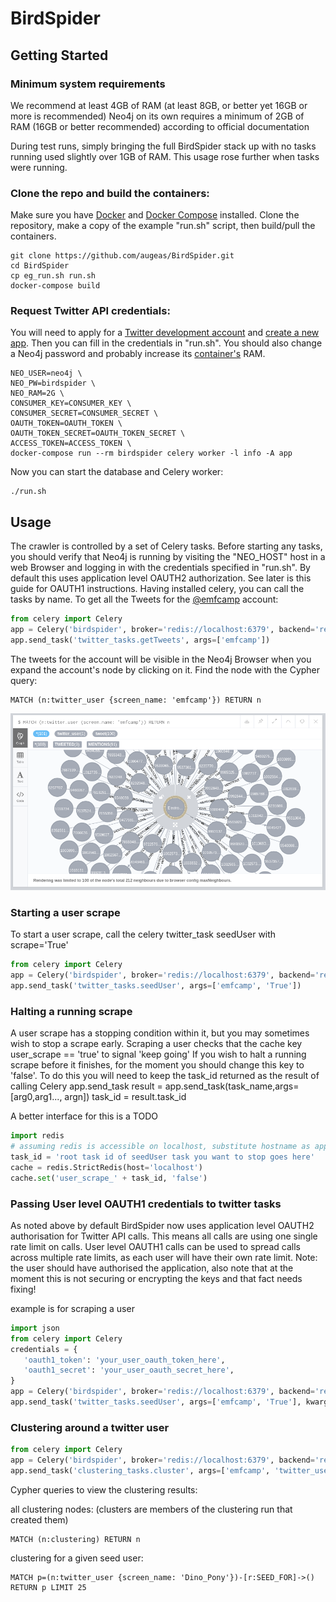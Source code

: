 # BirdSpider

## Getting Started

### Minimum system requirements

We recommend at least 4GB of RAM (at least 8GB, or better yet 16GB or more is recommended)
Neo4j on its own requires a minimum of 2GB of RAM (16GB or better recommended) according to official documentation

During test runs, simply bringing the full BirdSpider stack up with no tasks running used slightly over 1GB of RAM.
This usage rose further when tasks were running.

### Clone the repo and build the containers:

Make sure you have [Docker](https://docs.docker.com/install/) and [Docker Compose](https://docs.docker.com/compose/)
installed. Clone the repository, make a copy of the example "run.sh" script, then build/pull the containers.

```
git clone https://github.com/augeas/BirdSpider.git
cd BirdSpider
cp eg_run.sh run.sh
docker-compose build

```

### Request Twitter API credentials:

You will need to apply for a [Twitter development account](https://developer.twitter.com/en/apply/user)
and [create a new app](https://apps.twitter.com/). Then you can fill in the credentials in "run.sh".
You should also change a Neo4j password and probably increase its
[container's](https://neo4j.com/docs/operations-manual/current/installation/docker/) RAM.


```
NEO_USER=neo4j \
NEO_PW=birdspider \
NEO_RAM=2G \
CONSUMER_KEY=CONSUMER_KEY \
CONSUMER_SECRET=CONSUMER_SECRET \
OAUTH_TOKEN=OAUTH_TOKEN \
OAUTH_TOKEN_SECRET=OAUTH_TOKEN_SECRET \
ACCESS_TOKEN=ACCESS_TOKEN \
docker-compose run --rm birdspider celery worker -l info -A app

```

Now you can start the database and Celery worker:

```
./run.sh

```

## Usage


The crawler is controlled by a set of Celery tasks. Before starting any tasks, you should verify that
Neo4j is running by visiting the "NEO_HOST" host in a web Browser and logging in with the credentials
specified in "run.sh".
By default this uses application level OAUTH2 authorization. See later is this guide for OAUTH1 instructions.
Having installed celery, you can call the tasks by name. To get all the Tweets for
the [@emfcamp](https://twitter.com/emfcamp) account:

```python
from celery import Celery
app = Celery('birdspider', broker='redis://localhost:6379', backend='redis://localhost:6379')
app.send_task('twitter_tasks.getTweets', args=['emfcamp'])

```

The tweets for the account will be visible in the Neo4j Browser when you expand the account's node by clicking on it.
Find the node with the Cypher query:

```
MATCH (n:twitter_user {screen_name: 'emfcamp'}) RETURN n

```


![simple user query](https://raw.githubusercontent.com/augeas/BirdSpider/master/docs/img/emfcamp_query.png)

### Starting a user scrape

To start a user scrape, call the celery twitter_task seedUser with scrape='True'

```python
from celery import Celery
app = Celery('birdspider', broker='redis://localhost:6379', backend='redis://localhost:6379')
app.send_task('twitter_tasks.seedUser', args=['emfcamp', 'True'])

```

### Halting a running scrape

A user scrape has a stopping condition within it, but you may sometimes wish to stop a scrape early.
Scraping a user checks that the cache key user_scrape == 'true' to signal 'keep going'
If you wish to halt a running scrape before it finishes, for the moment you should change this key to 'false'.
To do this you will need to keep the task_id returned as the result of calling Celery app.send_task
result = app.send_task(task_name,args=[arg0,arg1..., argn])
task_id = result.task_id

A better interface for this is a TODO

```python
import redis
# assuming redis is accessible on localhost, substitute hostname as appropriate
task_id = 'root task id of seedUser task you want to stop goes here'
cache = redis.StrictRedis(host='localhost')
cache.set('user_scrape_' + task_id, 'false')

```

### Passing User level OAUTH1 credentials to twitter tasks ###

As noted above by default BirdSpider now uses application level OAUTH2 authorisation for Twitter API calls.
This means all calls are using one single rate limit on calls. User level OAUTH1 calls can be used to spread calls
across multiple rate limits, as each user will have their own rate limit.
Note: the user should have authorised the application, also note that at the moment this is not
 securing or encrypting the keys and that fact needs fixing!

 example is for scraping a user

 ```python
 import json
 from celery import Celery
 credentials = {
    'oauth1_token': 'your_user_oauth_token_here',
    'oauth1_secret': 'your_user_oauth_secret_here',
 }
 app = Celery('birdspider', broker='redis://localhost:6379', backend='redis://localhost:6379')
 app.send_task('twitter_tasks.seedUser', args=['emfcamp', 'True'], kwargs={ 'credentials': json.dumps(credentials)})

 ```


### Clustering around a twitter user


```python
from celery import Celery
app = Celery('birdspider', broker='redis://localhost:6379', backend='redis://localhost:6379')
app.send_task('clustering_tasks.cluster', args=['emfcamp', 'twitter_user', 'TransFoF'])

```

Cypher queries to view the clustering results:

all clustering nodes: (clusters are members of the clustering run that created them)

```
MATCH (n:clustering) RETURN n

```
clustering for a given seed user:

```
MATCH p=(n:twitter_user {screen_name: 'Dino_Pony'})-[r:SEED_FOR]->() RETURN p LIMIT 25

```


